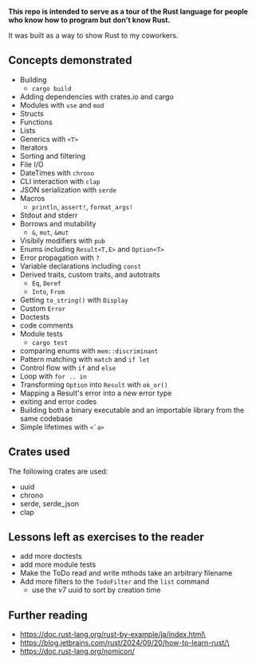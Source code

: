 <strong>This repo is intended to serve as a tour of the Rust language for people
who know how to program but don't know Rust.</strong>

It was built as a way to show Rust to my coworkers.

## Concepts demonstrated

- Building
  - `cargo build`
- Adding dependencies with crates.io and cargo
- Modules with `use` and `mod`
- Structs
- Functions
- Lists
- Generics with `<T>`
- Iterators
- Sorting and filtering
- File I/O
- DateTimes with `chrono`
- CLI interaction with `clap`
- JSON serialization with `serde`
- Macros
  - `println`, `assert!`, `format_args!`
- Stdout and stderr
- Borrows and mutability
  - `&`, `mut`, `&mut`
- Visibily modifiers with `pub`
- Enums including `Result<T,E>` and `Option<T>`
- Error propagation with `?`
- Variable declarations including `const`
- Derived traits, custom traits, and autotraits
  - `Eq`, `Deref`
  - `Into`, `From`
- Getting `to_string()` with `Display`
- Custom `Error`
- Doctests
- code comments
- Module tests
  - `cargo test`
- comparing enums with `mem::discriminant`
- Pattern matching with `match` and `if let`
- Control flow with `if` and `else`
- Loop with `for .. in`
- Transforming `Option` into `Result` with `ok_or()`
- Mapping a Result's error into a new error type
- exiting and error codes
- Building both a binary executable and an importable library from the same
  codebase
- Simple lifetimes with ``<`a>``

## Crates used

The following crates are used:

- uuid
- chrono
- serde, serde_json
- clap

## Lessons left as exercises to the reader

- add more doctests
- add more module tests
- Make the ToDo read and write mthods take an arbitrary filename
- Add more filters to the `TodoFilter` and the `list` command
    - use the v7 uuid to sort by creation time

## Further reading

* https://doc.rust-lang.org/rust-by-example/ja/index.html\
* https://blog.jetbrains.com/rust/2024/09/20/how-to-learn-rust/\
* https://doc.rust-lang.org/nomicon/
